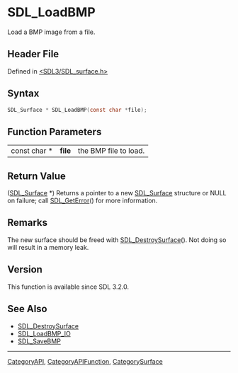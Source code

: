 # SDL_LoadBMP

Load a BMP image from a file.

## Header File

Defined in [<SDL3/SDL_surface.h>](https://github.com/libsdl-org/SDL/blob/main/include/SDL3/SDL_surface.h)

## Syntax

```c
SDL_Surface * SDL_LoadBMP(const char *file);
```

## Function Parameters

|              |          |                       |
| ------------ | -------- | --------------------- |
| const char * | **file** | the BMP file to load. |

## Return Value

([SDL_Surface](SDL_Surface) *) Returns a pointer to a new
[SDL_Surface](SDL_Surface) structure or NULL on failure; call
[SDL_GetError](SDL_GetError)() for more information.

## Remarks

The new surface should be freed with
[SDL_DestroySurface](SDL_DestroySurface)(). Not doing so will result in a
memory leak.

## Version

This function is available since SDL 3.2.0.

## See Also

- [SDL_DestroySurface](SDL_DestroySurface)
- [SDL_LoadBMP_IO](SDL_LoadBMP_IO)
- [SDL_SaveBMP](SDL_SaveBMP)






----
[CategoryAPI](CategoryAPI), [CategoryAPIFunction](CategoryAPIFunction), [CategorySurface](CategorySurface)

